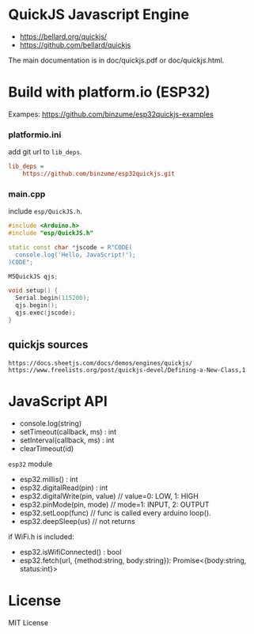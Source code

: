 # QuickJS Javascript Engine

- https://bellard.org/quickjs/
- https://github.com/bellard/quickjs

The main documentation is in doc/quickjs.pdf or doc/quickjs.html.

# Build with platform.io (ESP32)

Exampes: https://github.com/binzume/esp32quickjs-examples

### platformio.ini

add git url to `lib_deps`.

```ini
lib_deps = 
	https://github.com/binzume/esp32quickjs.git
```

### main.cpp

include `esp/QuickJS.h`.

```c++
#include <Arduino.h>
#include "esp/QuickJS.h"

static const char *jscode = R"CODE(
  console.log('Hello, JavaScript!');
)CODE";

M5QuickJS qjs;

void setup() {
  Serial.begin(115200);
  qjs.begin();
  qjs.exec(jscode);
}
```
## quickjs sources
```
https://docs.sheetjs.com/docs/demos/engines/quickjs/
https://www.freelists.org/post/quickjs-devel/Defining-a-New-Class,1
```

# JavaScript API

- console.log(string)
- setTimeout(callback, ms) : int
- setInterval(callback, ms) : int
- clearTimeout(id)

`esp32` module

- esp32.millis() : int
- esp32.digitalRead(pin) : int
- esp32.digitalWrite(pin, value) // value=0: LOW, 1: HIGH
- esp32.pinMode(pin, mode) // mode=1: INPUT, 2: OUTPUT
- esp32.setLoop(func) // func is called every arduino loop().
- esp32.deepSleep(us) // not returns

if WiFi.h is included:

- esp32.isWifiConnected() : bool
- esp32.fetch(url, {method:string, body:string}): Promise<{body:string, status:int}>


# License

MIT License
